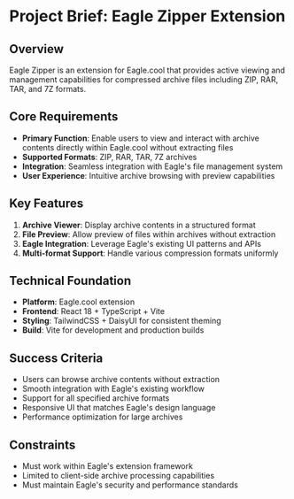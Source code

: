 # Project Brief: Eagle Zipper Extension

## Overview
Eagle Zipper is an extension for Eagle.cool that provides active viewing and management capabilities for compressed archive files including ZIP, RAR, TAR, and 7Z formats.

## Core Requirements
- **Primary Function**: Enable users to view and interact with archive contents directly within Eagle.cool without extracting files
- **Supported Formats**: ZIP, RAR, TAR, 7Z archives
- **Integration**: Seamless integration with Eagle's file management system
- **User Experience**: Intuitive archive browsing with preview capabilities

## Key Features
1. **Archive Viewer**: Display archive contents in a structured format
2. **File Preview**: Allow preview of files within archives without extraction
3. **Eagle Integration**: Leverage Eagle's existing UI patterns and APIs
4. **Multi-format Support**: Handle various compression formats uniformly

## Technical Foundation
- **Platform**: Eagle.cool extension
- **Frontend**: React 18 + TypeScript + Vite
- **Styling**: TailwindCSS + DaisyUI for consistent theming
- **Build**: Vite for development and production builds

## Success Criteria
- Users can browse archive contents without extraction
- Smooth integration with Eagle's existing workflow
- Support for all specified archive formats
- Responsive UI that matches Eagle's design language
- Performance optimization for large archives

## Constraints
- Must work within Eagle's extension framework
- Limited to client-side archive processing capabilities
- Must maintain Eagle's security and performance standards